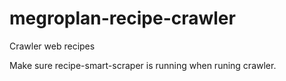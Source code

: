 # megroplan-recipe-crawler
Crawler web recipes

Make sure recipe-smart-scraper is running when runing crawler.